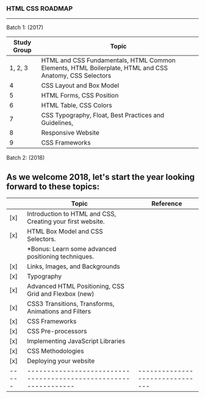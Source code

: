 ### HTML CSS ROADMAP
____

Batch 1: (2017)

Study Group | Topic
------------| -----------
1, 2, 3 | HTML and CSS Fundamentals, HTML Common Elements, HTML Boilerplate, HTML and CSS Anatomy, CSS Selectors
4 | CSS Layout and Box Model
5 | HTML Forms, CSS Position
6 | HTML Table, CSS Colors
7 | CSS Typography, Float, Best Practices and Guidelines,
8 | Responsive Website
9 | CSS Frameworks


Batch 2: (2018)

## As we welcome 2018, let's start the year looking forward to these topics: 

|     | Topic                                                          | Reference                     |
|-----|----------------------------------------------------------------|-------------------------------|
| [x] | Introduction to HTML and CSS, Creating your first website.     |                               |
| [x] | HTML Box Model and CSS Selectors.                              |                               |
|     |		*Bonus: Learn some advanced positioning techniques.		   |                               |
| [x] | Links, Images, and Backgrounds                                 |                               |
| [x] | Typography                                                     |                               |
| [x] | Advanced HTML Positioning, CSS Grid and Flexbox (new)          |                               |
| [x] | CSS3 Transitions, Transforms, Animations and Filters           |                               |
| [x] | CSS Frameworks                                                 |                               |
| [x] | CSS Pre-processors                                             |                               |
| [x] | Implementing JavaScript Libraries                              |                               |
| [x] | CSS Methodologies                                              |                               |
| [x] | Deploying your website                                         |                               |
|-----|----------------------------------------------------------------|-------------------------------|
